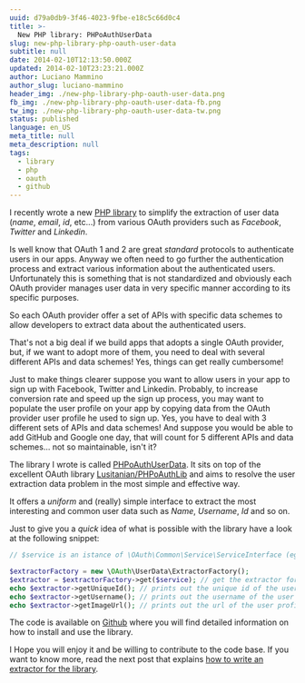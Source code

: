 ```yaml
---
uuid: d79a0db9-3f46-4023-9fbe-e18c5c66d0c4
title: >-
  New PHP library: PHPoAuthUserData
slug: new-php-library-php-oauth-user-data
subtitle: null
date: 2014-02-10T12:13:50.000Z
updated: 2014-02-10T23:23:21.000Z
author: Luciano Mammino
author_slug: luciano-mammino
header_img: ./new-php-library-php-oauth-user-data.png
fb_img: ./new-php-library-php-oauth-user-data-fb.png
tw_img: ./new-php-library-php-oauth-user-data-tw.png
status: published
language: en_US
meta_title: null
meta_description: null
tags:
  - library
  - php
  - oauth
  - github
---
```


I recently wrote a new [PHP library](https://github.com/Oryzone/PHPoAuthUserData) to simplify the extraction of user data (_name_, _email_, _id_, etc...) from various OAuth providers such as _Facebook_, _Twitter_ and _Linkedin_.

Is well know that OAuth 1 and 2 are great _standard_ protocols to authenticate users in our apps. Anyway we often need to go further the authentication process and extract various information about the authenticated users. Unfortunately this is something that is not standardized and obviously each OAuth provider manages user data in very specific manner according to its specific purposes.

So each OAuth provider offer a set of APIs with specific data schemes to allow developers to extract data about the authenticated users.

That's not a big deal if we build apps that adopts a single OAuth provider, but, if we want to adopt more of them, you need to deal with several different APIs and data schemes! Yes, things can get really cumbersome!

Just to make things clearer suppose you want to allow users in your app to sign up with Facebook, Twitter and Linkedin. Probably, to increase conversion rate and speed up the sign up process, you may want to populate the user profile on your app by copying data from the OAuth provider user profile he used to sign up. Yes, you have to deal with 3 different sets of APIs and data schemes! And suppose you would be able to add GitHub and Google one day, that will count for 5 different APIs and data schemes... not so maintainable, isn't it?

The library I wrote is called [PHPoAuthUserData](https://github.com/Oryzone/PHPoAuthUserData). It sits on top of the excellent OAuth library [Lusitanian/PHPoAuthLib](https://github.com/Lusitanian/PHPoAuthLib) and aims to resolve the user extraction data problem in the most simple and effective way.

It offers a _uniform_ and (really) simple interface to extract the most interesting and common user data such as _Name_, _Username_, _Id_ and so on.

Just to give you a _quick_ idea of what is possible with the library have a look at the following snippet:

```php
// $service is an istance of \OAuth\Common\Service\ServiceInterface (eg. the "Facebook" service) with a valid access token

$extractorFactory = new \OAuth\UserData\ExtractorFactory();
$extractor = $extractorFactory->get($service); // get the extractor for the given service
echo $extractor->getUniqueId(); // prints out the unique id of the user
echo $extractor->getUsername(); // prints out the username of the user
echo $extractor->getImageUrl(); // prints out the url of the user profile image
```

The code is available on [Github](https://github.com/Oryzone/PHPoAuthUserData) where you will find detailed information on how to install and use the library.

I Hope you will enjoy it and be willing to contribute to the code base. If you want to know more, read the next post that explains [how to write an extractor for the library](http://loige.com/writing-a-new-extractor-for-php-oauth-user-data/).
